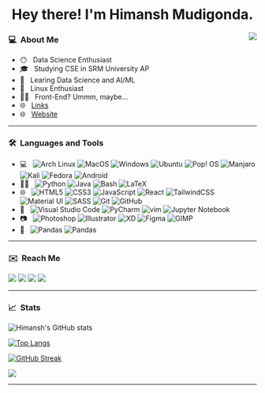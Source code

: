 <h1 align='center'> Hey there! I'm Himansh Mudigonda.</h1><img align="right" src="https://komarev.com/ghpvc/?username=ruhend&color=a67750">
</h1><h3> 💻 &nbsp;About Me </h3>

- 😶 &nbsp; Data Science Enthusiast
- 🎓 &nbsp; Studying CSE in SRM University AP
- 🌱 &nbsp; Learing Data Science and AI/ML
- 🐧 &nbsp; Linux Enthusiast
- 👨‍💻 &nbsp; Front-End? Ummm, maybe...
- 🌐 &nbsp; <a href='https://ruhend.github.io/links' target='_blank'>Links</a>
- 🌐 &nbsp; <a href='https://ruhend.github.io/' target='_blank'>Website</a>
<hr/>
<h3> 🛠 &nbsp;Languages and Tools</h3>

- 💻 &nbsp;
  ![Arch Linux](https://img.shields.io/badge/-Arch%20Linux-333333?style=for-the-badge&logo=arch-linux&color=21262e&logoWidth=0)
  ![MacOS](https://img.shields.io/badge/mac%20os-333333?style=for-the-badge&logo=macos&logoWidth=0)
  ![Windows](https://img.shields.io/badge/Windows-333333?style=for-the-badge&logo=windows&logoWidth=0)
  ![Ubuntu](https://img.shields.io/badge/Ubuntu-333333?style=for-the-badge&logo=ubuntu&logoWidth=0)
  ![Pop! OS](https://img.shields.io/badge/Pop!_OS-333333?style=for-the-badge&logo=Pop!_OS&logoWidth=0)
  ![Manjaro](https://img.shields.io/badge/Manjaro-333333?style=for-the-badge&logo=Manjaro&logoWidth=0)
  ![Kali](https://img.shields.io/badge/Kali-333333?style=for-the-badge&logo=kalilinux&logoWidth=0)
  ![Fedora](https://img.shields.io/badge/Fedora-333333?style=for-the-badge&logo=fedora&logoWidth=0)
  ![Android](https://img.shields.io/badge/Android-333333?style=for-the-badge&logo=android&logoWidth=0)
- 👨‍💻 &nbsp;
  ![Python](https://img.shields.io/badge/-Python-333333?style=for-the-badge&logo=Python&color=21262e&logoWidth=0)
  ![Java](https://img.shields.io/badge/-Java-333333?style=for-the-badge&logo=java&color=21262e&logoWidth=0)
  ![Bash](https://img.shields.io/badge/-Bash-333333?style=for-the-badge&logo=gnu-bash&color=21262e&logoWidth=0)
  ![LaTeX](https://img.shields.io/badge/latex-333333.svg?style=for-the-badge&logo=latex&logoWidth=0)
- 🌐 &nbsp;
  ![HTML5](https://img.shields.io/badge/-HTML5-333333?style=for-the-badge&logo=HTML5&color=21262e&logoWidth=0)
  ![CSS3](https://img.shields.io/badge/-CSS-333333?style=for-the-badge&logo=CSS3&color=21262e&logoWidth=0)
  ![JavaScript](https://img.shields.io/badge/-JavaScript-333333?style=for-the-badge&logo=javascript&color=21262e&logoWidth=0)
  ![React](https://img.shields.io/badge/-React-333333?style=for-the-badge&logo=react&color=21262e&logoWidth=0)
  ![TailwindCSS](https://img.shields.io/badge/tailwindcss-333333.svg?style=for-the-badge&logo=tailwind-css&logoWidth=0)
  ![Material UI](https://img.shields.io/badge/materialui-333333.svg?style=for-the-badge&logo=material-ui&logoWidth=0)
  ![SASS](https://img.shields.io/badge/SASS-333333.svg?style=for-the-badge&logo=SASS&logoWidth=0)
  ![Git](https://img.shields.io/badge/-Git-333333?style=for-the-badge&logo=git&color=21262e&logoWidth=0)
  ![GitHub](https://img.shields.io/badge/-GitHub-333333?style=for-the-badge&logo=github&color=21262e&logoWidth=0)
- 🔧 &nbsp;
  ![Visual Studio Code](https://img.shields.io/badge/-Visual%20Studio%20Code-333333?style=for-the-badge&logo=visual-studio-code&logoColor=32ca70&color=21262e&logoWidth=0)
  ![PyCharm](https://img.shields.io/badge/-Pycharm-333333?style=for-the-badge&logo=pycharm&logoColor=21d789&color=21262e&logoWidth=0)
  ![vim](https://img.shields.io/badge/-vim-333333?style=for-the-badge&logo=vim&logoColor=afaf22&color=21262e&logoWidth=0)
  ![Jupyter Notebook](https://img.shields.io/badge/jupyter-333333.svg?style=for-the-badge&logo=jupyter&logoColor=white)
- 📷 &nbsp;
  ![Photoshop](https://img.shields.io/badge/-Photoshop-333333?style=for-the-badge&logo=adobe-photoshop&color=21262e&logoWidth=0)
  ![Illustrator](https://img.shields.io/badge/-Illustrator-333333?style=for-the-badge&logo=adobe-illustrator&color=21262e&logoWidth=0)
  ![XD](https://img.shields.io/badge/Adobe%20XD-333333?style=for-the-badge&logo=Adobe%20XD&color=21262e&logoWidth=0)
  ![Figma](https://img.shields.io/badge/-Figma-333333?style=for-the-badge&logo=Figma&color=21262e&logoWidth=0)
  ![GIMP](https://img.shields.io/badge/-GIMP-333333?style=for-the-badge&logo=gimp&color=21262e&logoColor=a77750&logoWidth=0)
- 🧠 &nbsp;
  ![Pandas](https://img.shields.io/badge/pandas-333333.svg?style=for-the-badge&logo=pandas&logoWidth=0)
  ![Pandas](https://img.shields.io/badge/numpy-333333.svg?style=for-the-badge&logo=numpy&logoWidth=0)
  
<hr/>
<h3> ✉️ &nbsp;Reach Me </h3>
<p>
  <a href="https://www.linkedin.com/in/himansh-m/" target="_blank"><img src="https://img.shields.io/badge/-LinkedIn-333333?style=for-the-badge&logo=Linkedin&logoColor=0a66c2&color=21262e&logoWidth=0"/></a>
  <a href="mailto:mudigonda.hmmanshh@gmail.com" target="_blank"><img src="https://img.shields.io/badge/Mail-333333?style=for-the-badge&logo=Gmail&color=21262e&logoWidth=0"/></a>
<a href="https://www.instagram.com/ruhendd/" target="_blank"><img src="https://img.shields.io/badge/-Instagram-333333?&style=for-the-badge&logo=instagram&color=21262e&logoWidth=0"></a>
  <a href="https://discord.com/users/783162586421133323" target="_blank"><img src="https://img.shields.io/badge/-Discord-333333?&style=for-the-badge&logo=Discord&color=21262e&logoWidth=0"></a>
</p>
<hr/>
<h3> 📈 &nbsp;Stats </h3>
  
![Himansh's GitHub stats](https://github-readme-stats.vercel.app/api?username=ruhend&theme=gotham&show_icons=true&hide_border=true)

[![Top Langs](https://github-readme-stats.vercel.app/api/top-langs/?username=ruhend&layout=compact&exclude_repo=ruhend.github.io&theme=gotham&show_icons=true&hide_border=true)](https://github.com/ruhend/github-readme-stats)

[![GitHub Streak](https://github-readme-streak-stats.herokuapp.com/?user=ruhend&layout=compact&exclude_repo=ruhend.github.io&theme=gotham&show_icons=true&hide_border=true)](https://git.io/streak-stats)
<!-- 
<i>Random Programming joke for you</i><br>
![Jokes Card](https://readme-jokes.vercel.app/api) -->

<!-- ![GitHub Activity](https://activity-graph.herokuapp.com/graph?username=ruhend&bg_color=0b1014&color=00b38c&line=289daa&point=00b38c&show_icons=true&hide_border=true)
 -->
  <img src="https://github-profile-trophy.vercel.app/?username=ruhend&theme=monokai&row=1&no-frame=true&no-bg=true/">

<hr/>
